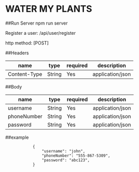 # WATER MY PLANTS

##Run Server
npm run server

Register a user: /api/user/register

http method: [POST]

##Headers

| **name**     | **type** | **required** | **description**  |
| ------------ | -------- | ------------ | ---------------- |
| Content-Type | String   | Yes          | application/json |

##Body

| **name**    | **type** | **required** | **description**  |
| ----------- | -------- | ------------ | ---------------- |
| username    | String   | Yes          | application/json |
| phoneNumber | String   | Yes          | application/json |
| password    | String   | Yes          | application/json |

##example

                {
                    "username": "john",
                    "phoneNumber": "555-867-5309",
    				"password": "abc123",
                }
